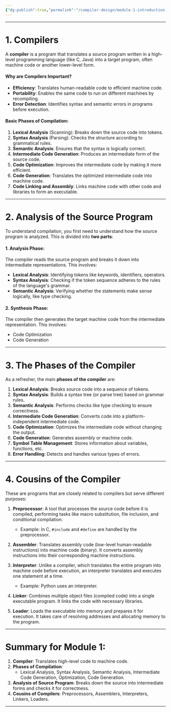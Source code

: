 ```yaml
---
{"dg-publish":true,"permalink":"/compiler-design/module-1-introduction-to-compiling/","title":"Introduction to Compiling -- Compiler Design","tags":["Semester-5"],"created":"2025-03-06T18:33:20.236+05:30"}
---
```



---

# 1. **Compilers**

A **compiler** is a program that translates a source program written in a high-level programming language (like C, Java) into a target program, often machine code or another lower-level form.

#### Why are Compilers Important?

- **Efficiency**: Translates human-readable code to efficient machine code.
- **Portability**: Enables the same code to run on different machines by recompiling.
- **Error Detection**: Identifies syntax and semantic errors in programs before execution.

#### Basic Phases of Compilation:

1. **Lexical Analysis** (Scanning): Breaks down the source code into tokens.
2. **Syntax Analysis** (Parsing): Checks the structure according to grammatical rules.
3. **Semantic Analysis**: Ensures that the syntax is logically correct.
4. **Intermediate Code Generation**: Produces an intermediate form of the source code.
5. **Code Optimization**: Improves the intermediate code by making it more efficient.
6. **Code Generation**: Translates the optimized intermediate code into machine code.
7. **Code Linking and Assembly**: Links machine code with other code and libraries to form an executable.

---
# 2. **Analysis of the Source Program**

To understand compilation, you first need to understand how the source program is analyzed. This is divided into **two parts**:

#### 1. **Analysis Phase**:

The compiler reads the source program and breaks it down into intermediate representations. This involves:

- **Lexical Analysis**: Identifying tokens like keywords, identifiers, operators.
- **Syntax Analysis**: Checking if the token sequence adheres to the rules of the language's grammar.
- **Semantic Analysis**: Verifying whether the statements make sense logically, like type checking.

#### 2. **Synthesis Phase**:

The compiler then generates the target machine code from the intermediate representation. This involves:

- Code Optimization
- Code Generation

---
# 3. **The Phases of the Compiler**

As a refresher, the main **phases of the compiler** are:

1. **Lexical Analysis**: Breaks source code into a sequence of tokens.
2. **Syntax Analysis**: Builds a syntax tree (or parse tree) based on grammar rules.
3. **Semantic Analysis**: Performs checks like type checking to ensure correctness.
4. **Intermediate Code Generation**: Converts code into a platform-independent intermediate code.
5. **Code Optimization**: Optimizes the intermediate code without changing the output.
6. **Code Generation**: Generates assembly or machine code.
7. **Symbol Table Management**: Stores information about variables, functions, etc.
8. **Error Handling**: Detects and handles various types of errors.

---
# 4. **Cousins of the Compiler**

These are programs that are closely related to compilers but serve different purposes:

1. **Preprocessor**: A tool that processes the source code before it is compiled, performing tasks like macro substitution, file inclusion, and conditional compilation.
    
    - Example: In C, `#include` and `#define` are handled by the preprocessor.
2. **Assembler**: Translates assembly code (low-level human-readable instructions) into machine code (binary). It converts assembly instructions into their corresponding machine instructions.
    
3. **Interpreter**: Unlike a compiler, which translates the entire program into machine code before execution, an interpreter translates and executes one statement at a time.
    
    - Example: Python uses an interpreter.
4. **Linker**: Combines multiple object files (compiled code) into a single executable program. It links the code with necessary libraries.
    
5. **Loader**: Loads the executable into memory and prepares it for execution. It takes care of resolving addresses and allocating memory to the program.
    

---

# Summary for Module 1:

1. **Compiler**: Translates high-level code to machine code.
2. **Phases of Compilation**:
    - Lexical Analysis, Syntax Analysis, Semantic Analysis, Intermediate Code Generation, Optimization, Code Generation.
3. **Analysis of Source Program**: Breaks down the source into intermediate forms and checks it for correctness.
4. **Cousins of Compilers**: Preprocessors, Assemblers, Interpreters, Linkers, Loaders.

---